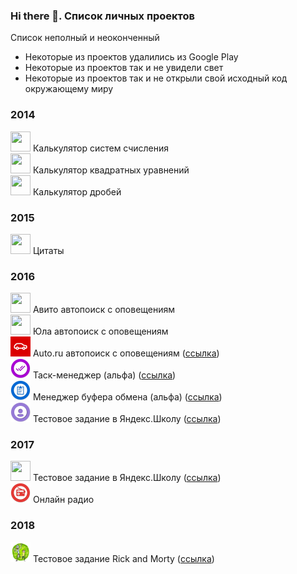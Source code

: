 ### Hi there 👋. Список личных проектов
Список неполный и неоконченный
- Некоторые из проектов удалились из Google Play<br>
- Некоторые из проектов так и не увидели свет<br>
- Некоторые из проектов так и не открыли свой исходный код окружающему миру

### 2014
<img src="https://pdacdn.com/app/59522ba20c837/radixcalc.png" width="32" height="32"> Калькулятор систем счисления<br>
<img src="https://pdacdn.com/app/59522ba88099c/reshatel-kvadratnyih-uravneniy--quadcalc.png" width="32" height="32"> Калькулятор квадратных уравнений<br>
<img src="https://pdacdn.com/app/59522bb20d898/kalkulyator-drobey--fractionscalc.png" width="32" height="32"> Калькулятор дробей<br>

### 2015
<img src="https://play-lh.googleusercontent.com/TzWtHf82XM7WHWkdf9MRbUXIYcZ_jFCyCZGaTSJlIV3belk2V7QkPLmmBP-pICJ0_No=s180-rw" width="32" height="32"> Цитаты<br>

### 2016
<img src="https://trashbox.ru/apk_icons/708677_256.png" width="32" height="32"> Авито автопоиск с оповещениям<br>
<img src="https://play-lh.googleusercontent.com/8tLtqbngjr7PEgav9G_CIsHJIYdihLcW48W-yVZlNvQoTVfSdzb7_uHvO33Lz9jUma3O=s180-rw" width="32" height="32"> Юла автопоиск с оповещениям<br>
<img src="https://github.com/iamkatrechko/AutoRuNotify/blob/master/app/src/main/res/drawable/ic_icon.png" width="32" height="32"> Auto.ru автопоиск с оповещениям ([ссылка](https://github.com/iamkatrechko/AutoRuNotify))<br>
<img src="https://github.com/iamkatrechko/ProjectManager/blob/master/app/src/main/res/drawable/ic_icon.png" width="32" height="32"/> Таск-менеджер (альфа) ([ссылка](https://github.com/iamkatrechko/ProjectManager))<br>
<img src="https://github.com/iamkatrechko/ClipboardManager/blob/master/app/src/main/res/drawable/ic_icon.png" width="32" height="32"> Менеджер буфера обмена (альфа) ([ссылка](https://github.com/iamkatrechko/ClipboardManager))<br>
<img src="https://github.com/iamkatrechko/Yandex.School.2016/blob/master/app/src/main/res/drawable/ic_icon.png" width="32" height="32"> Тестовое задание в Яндекс.Школу ([ссылка](https://github.com/iamkatrechko/Yandex.School.2016))<br>
### 2017
<img src="https://github.com/iamkatrechko/Yandex.School.2017/blob/master/app/src/main/res/drawable/ic_icon.png" width="32" height="32"> Тестовое задание в Яндекс.Школу ([ссылка](https://github.com/iamkatrechko/Yandex.School.2017))<br>
<img src="https://github.com/iamkatrechko/iamkatrechko/blob/main/ic_icon_radio.png" width="32" height="32"> Онлайн радио<br>

### 2018
<img src="https://github.com/iamkatrechko/RickAndMorty/blob/master/app/src/main/res/drawable/ic_icon.png" width="32" height="32"> Тестовое задание Rick and Morty ([ссылка](https://github.com/iamkatrechko?tab=repositories))

<!--
Here are some ideas to get you started:

**iamkatrechko/iamkatrechko** is a ✨ _special_ ✨ repository because its `README.md` (this file) appears on your GitHub profile.

- 🔭 I’m currently working on ...
- 🌱 I’m currently learning ...
- 👯 I’m looking to collaborate on ...
- 🤔 I’m looking for help with ...
- 💬 Ask me about ...
- 📫 How to reach me: ...
- 😄 Pronouns: ...
- ⚡ Fun fact: ...
-->

<!--
<h2 align="left" style="vertical-align: middle;">
    <img src="https://github.com/iamkatrechko/Yandex.School.2016/blob/master/app/src/main/res/drawable/ic_icon.png" width="24" height="24"><sup><sub> Менеджер буфера обмена (альфа)</sub></sup>
</h2>
<h3 align="left" style="vertical-align: middle;">
    <img src="https://github.com/iamkatrechko/Yandex.School.2016/blob/master/app/src/main/res/drawable/ic_icon.png" width="24" height="24"><sup> Менеджер буфера обмена (альфа)</sup>
</h3>
<h3 align="left" style="vertical-align: middle;">
    <img src="https://github.com/iamkatrechko/Yandex.School.2016/blob/master/app/src/main/res/drawable/ic_icon.png" width="24" height="24"><sup> Менеджер буфера обмена (альфа)</sup>
</h3><br>

([ссылка](https://github.com/iamkatrechko/ProjectManager))

<h3 align="left" style="vertical-align: middle;">
    <img src="https://github.com/iamkatrechko/Yandex.School.2016/blob/master/app/src/main/res/drawable/ic_icon.png" width="24" height="24"><sup> Менеджер буфера обмена (альфа)</sup>
</h3>
<h1 align="left" style="vertical-align: middle;">
    <img src="https://github.com/iamkatrechko/Yandex.School.2016/blob/master/app/src/main/res/drawable/ic_icon.png" width="54" height="54"><sup><sup> Менеджер буфера обмена (альфа)</sup></sup>
</h1>
<h1 align="left" style="vertical-align: middle;">
    <img src="https://github.com/iamkatrechko/Yandex.School.2016/blob/master/app/src/main/res/drawable/ic_icon.png" width="54" height="54"><sup><sup> Менеджер буфера обмена (альфа)</sup></sup>
</h1>

<h1 align="left" style="vertical-align: middle;">
    <img src="https://github.com/iamkatrechko/Yandex.School.2016/blob/master/app/src/main/res/drawable/ic_icon.png" width="54" height="54"><sup><sup> Менеджер буфера обмена (альфа)</sup></sup>
</h1>

<img src="https://github.com/iamkatrechko/Yandex.School.2016/blob/master/app/src/main/res/drawable/ic_icon.png" width="32" height="32"> <p align="center">Centered paragraph content.</p>
-->

